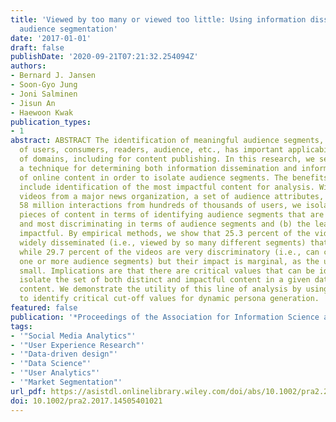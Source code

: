 ```yaml
---
title: 'Viewed by too many or viewed too little: Using information dissemination for
  audience segmentation'
date: '2017-01-01'
draft: false
publishDate: '2020-09-21T07:21:32.254094Z'
authors:
- Bernard J. Jansen
- Soon-Gyo Jung
- Joni Salminen
- Jisun An
- Haewoon Kwak
publication_types:
- 1
abstract: ABSTRACT The identification of meaningful audience segments, such as groups
  of users, consumers, readers, audience, etc., has important applicability in a variety
  of domains, including for content publishing. In this research, we seek to develop
  a technique for determining both information dissemination and information discrimination
  of online content in order to isolate audience segments. The benefits of the technique
  include identification of the most impactful content for analysis. With 4,320 online
  videos from a major news organization, a set of audience attributes, and more than
  58 million interactions from hundreds of thousands of users, we isolate the key
  pieces of content in terms of identifying audience segments that are both (a) least
  and most discriminating in terms of audience segments and (b) the least and most
  impactful. By empirical methods, we show that 25.3 percent of the videos are so
  widely disseminated (i.e., viewed by so many different segments) that they are non-discriminatory,
  while 29.7 percent of the videos are very discriminatory (i.e., can clearly identify
  one or more audience segments) but their impact is marginal, as the user base is
  small. Implications are that there are critical values that can be identified to
  isolate the set of both distinct and impactful content in a given data set of online
  content. We demonstrate the utility of this line of analysis by using the approach
  to identify critical cut-off values for dynamic persona generation.
featured: false
publication: '*Proceedings of the Association for Information Science and Technology*'
tags:
- '"Social Media Analytics"'
- '"User Experience Research"'
- '"Data-driven design"'
- '"Data Science"'
- '"User Analytics"'
- '"Market Segmentation"'
url_pdf: https://asistdl.onlinelibrary.wiley.com/doi/abs/10.1002/pra2.2017.14505401021
doi: 10.1002/pra2.2017.14505401021
---
```


